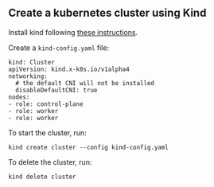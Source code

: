 ## Create a kubernetes cluster using Kind

Install kind following [these instructions](https://kind.sigs.k8s.io/docs/user/quick-start/).

Create a `kind-config.yaml` file:
```
kind: Cluster
apiVersion: kind.x-k8s.io/v1alpha4
networking:
  # the default CNI will not be installed
  disableDefaultCNI: true
nodes:
- role: control-plane
- role: worker
- role: worker
```

To start the cluster, run:
```
kind create cluster --config kind-config.yaml
```

To delete the cluster, run:
```
kind delete cluster
```
